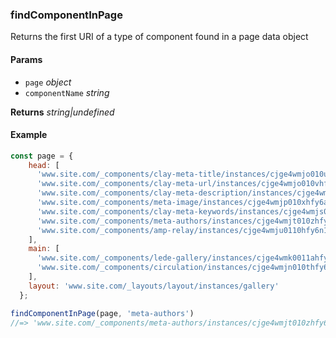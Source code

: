### findComponentInPage

Returns the first URI of a type of component found in a page data object

#### Params

* `page` _object_
* `componentName` _string_

**Returns** _string|undefined_

#### Example

```js
const page = {
    head: [
      'www.site.com/_components/clay-meta-title/instances/cjge4wmjo010uhfy6wtd23r99',
      'www.site.com/_components/clay-meta-url/instances/cjge4wmjo010vhfy6t3wdq479',
      'www.site.com/_components/clay-meta-description/instances/cjge4wmjp010whfy6qb4ufmhr',
      'www.site.com/_components/meta-image/instances/cjge4wmjp010xhfy6a943zfu1',
      'www.site.com/_components/clay-meta-keywords/instances/cjge4wmjs010yhfy6fkyka6yg',
      'www.site.com/_components/meta-authors/instances/cjge4wmjt010zhfy61g45ekip',
      'www.site.com/_components/amp-relay/instances/cjge4wmju0110hfy6n1eulz68'
    ],
    main: [
      'www.site.com/_components/lede-gallery/instances/cjge4wmk0011ahfy62gey95wi',
      'www.site.com/_components/circulation/instances/cjge4wmjn010thfy6ug8ktg5b'
    ],
    layout: 'www.site.com/_layouts/layout/instances/gallery'
  };

findComponentInPage(page, 'meta-authors')
//=> 'www.site.com/_components/meta-authors/instances/cjge4wmjt010zhfy61g45ekip'

```
